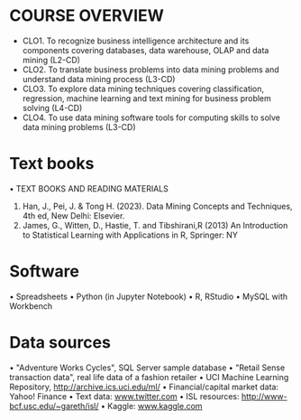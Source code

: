 # COURSE OVERVIEW

- CLO1. To recognize business intelligence architecture and its
components covering databases, data warehouse, OLAP and
data mining (L2-CD)
- CLO2. To translate business problems into data mining
problems and understand data mining process (L3-CD)
- CLO3. To explore data mining techniques covering
classification, regression, machine learning and text mining for
business problem solving (L4-CD)
- CLO4. To use data mining software tools for computing skills
to solve data mining problems (L3-CD)

# Text books
• TEXT BOOKS AND READING MATERIALS
1. Han, J., Pei, J. & Tong H. (2023). Data Mining
Concepts and Techniques, 4th ed, New Delhi:
Elsevier.
2. James, G., Witten, D., Hastie, T. and Tibshirani,R
(2013) An Introduction to Statistical Learning with
Applications in R, Springer: NY

# Software
• Spreadsheets
• Python (in Jupyter Notebook)
• R, RStudio
• MySQL with Workbench

# Data sources
• "Adventure Works Cycles", SQL Server sample database
• "Retail Sense transaction data", real life data of a fashion
retailer
• UCI Machine Learning Repository,
http://archive.ics.uci.edu/ml/
• Financial/capital market data: Yahoo! Finance
• Text data: www.twitter.com
• ISL resources: http://www-bcf.usc.edu/~gareth/isl/
• Kaggle: www.kaggle.com